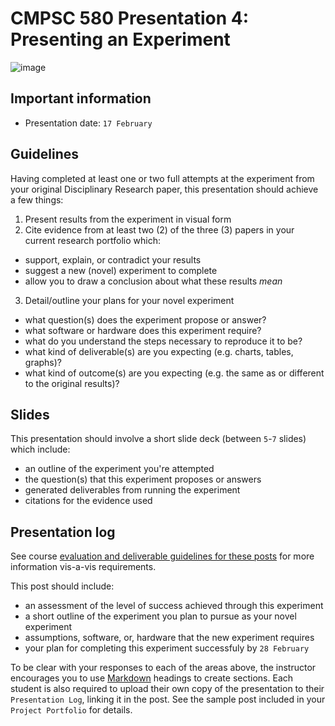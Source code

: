 # CMPSC 580 Presentation 4: Presenting an Experiment

![image](https://github.com/user-attachments/assets/d6a1cfbf-9e61-4e96-885b-e895076fa83d)

## Important information

* Presentation date: `17 February`

## Guidelines

Having completed at least one or two full attempts at the experiment from your original Disciplinary Research
paper, this presentation should achieve a few things:

1. Present results from the experiment in visual form
2. Cite evidence from at least two (2) of the three (3) papers in your current research portfolio which:
  - support, explain, or contradict your results
  - suggest a new (novel) experiment to complete
  - allow you to draw a conclusion about what these results _mean_
3. Detail/outline your plans for your novel experiment
  - what question(s) does the experiment propose or answer?
  - what software or hardware does this experiment require?
  - what do you understand the steps necessary to reproduce it to be?
  - what kind of deliverable(s) are you expecting (e.g. charts, tables, graphs)?
  - what kind of outcome(s) are you expecting (e.g. the same as or different to the original results)?

## Slides

This presentation should involve a short slide deck (between `5`-`7` slides) which include:

* an outline of the experiment you're attempted
* the question(s) that this experiment proposes or answers
* generated deliverables from running the experiment
* citations for the evidence used

## Presentation log

See course [evaluation and deliverable guidelines for these posts](https://github.com/allegheny-college-cmpsc-580-spring-2025/course-materials/blob/main/CODE_OF_CONDUCT.md#presentation-log) for more information vis-a-vis requirements.

This post should include:

* an assessment of the level of success achieved through this experiment
* a short outline of the experiment you plan to pursue as your novel experiment
* assumptions, software, or, hardware that the new experiment requires
* your plan for completing this experiment successfuly by `28 February`

To be clear with your responses to each of the areas above, the instructor encourages you to use [Markdown](https://github.com/adam-p/markdown-here/wiki/markdown-cheatsheet) headings to create sections.
Each student is also required to upload their own copy of the presentation to their `Presentation Log`, linking it in the post. See the
sample post included in your `Project Portfolio` for details.
